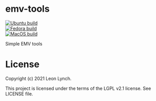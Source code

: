 emv-tools
=========

[![Ubuntu build](https://github.com/openemv/emv-tools/actions/workflows/ubuntu-build.yaml/badge.svg)](https://github.com/openemv/emv-tools/actions/workflows/ubuntu-build.yaml)<br/>
[![Fedora build](https://github.com/openemv/emv-tools/actions/workflows/fedora-build.yaml/badge.svg)](https://github.com/openemv/emv-tools/actions/workflows/fedora-build.yaml)<br/>
[![MacOS build](https://github.com/openemv/emv-tools/actions/workflows/macos-build.yaml/badge.svg)](https://github.com/openemv/emv-tools/actions/workflows/macos-build.yaml)<br/>

Simple EMV tools

License
=======

Copyright (c) 2021 Leon Lynch.

This project is licensed under the terms of the LGPL v2.1 license. See LICENSE file.
